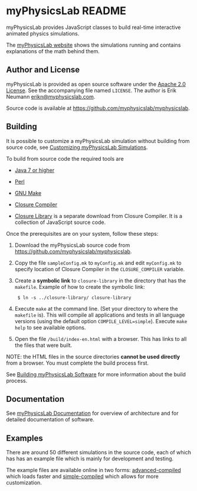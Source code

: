 myPhysicsLab README
===================
myPhysicsLab provides JavaScript classes to build real-time interactive
animated physics simulations.

The [myPhysicsLab website](http://www.myphysicslab.com) shows the simulations running
and contains explanations of the math behind them.


Author and License
------------------
myPhysicsLab is provided as open source software under the
[Apache 2.0 License](http://www.apache.org/licenses/). See the accompanying
file named `LICENSE`. The author is Erik Neumann <erikn@myphysicslab.com>.

Source code is available at <https://github.com/myphysicslab/myphysicslab>.


Building
--------
It is possible to customize a myPhysicsLab simulation without
building from source code, see
[Customizing myPhysicsLab Simulations](http://www.myphysicslab.com/develop/docs/Customizing.html).

To build from source code the required tools are

+ [Java 7 or higher](http://www.java.com)

+ [Perl](https://www.perl.org)

+ [GNU Make](https://www.gnu.org/software/make/)

+ [Closure Compiler](https://github.com/google/closure-compiler)

+ [Closure Library](https://github.com/google/closure-library) is a separate
    download from Closure Compiler. It is a collection of JavaScript source
    code.

Once the prerequisites are on your system, follow these steps:

1. Download the myPhysicsLab source code from
    <https://github.com/myphysicslab/myphysicslab>.

2. Copy the file `sampleConfig.mk` to `myConfig.mk` and edit `myConfig.mk` to
    specify location of Closure Compiler in the `CLOSURE_COMPILER` variable.

3. Create a **symbolic link** to `closure-library` in the directory that has
    the `makefile`. Example of how to create the symbolic link:

        $ ln -s ../closure-library/ closure-library

4. Execute `make` at the command line. (Set your directory to where the `makefile` is).
    This will compile all applications and tests in all language versions (using the
    default option `COMPILE_LEVEL=simple`).
    Execute `make help` to see available options.

5.  Open the file `/build/index-en.html` with a browser. This has
    links to all the files that were built.

NOTE: the HTML files in the source directories **cannot be used directly** from
a browser. You must complete the build process first.

See [Building myPhysicsLab Software](http://www.myphysicslab.com/develop/docs/Building.html)
for more information about the build process.


Documentation
-------------
See [myPhysicsLab Documentation](http://www.myphysicslab.com/develop/docs/index.html)
for overview of architecture and for detailed documentation of software.


Examples
--------
There are around 50 different simulations in the source code, each of which has
has an example file which is mainly for development and testing.

The example files are available online in two forms:
[advanced-compiled](https://www.myphysicslab.com/develop/adv-build/index-en.html)
which loads faster and
[simple-compiled](https://www.myphysicslab.com/develop/build/index-en.html)
which allows for more customization.
